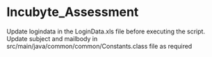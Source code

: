# Incubyte_Assessment
Update logindata in the LoginData.xls file before executing the script. 
Update subject and mailbody in src/main/java/common/common/Constants.class file as required
